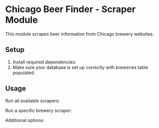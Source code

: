 # Chicago Beer Finder - Scraper Module

This module scrapes beer information from Chicago brewery websites.

## Setup

1. Install required dependencies:
2. Make sure your database is set up correctly with breweries table populated.

## Usage

Run all available scrapers:

Run a specific brewery scraper:

Additional options:

